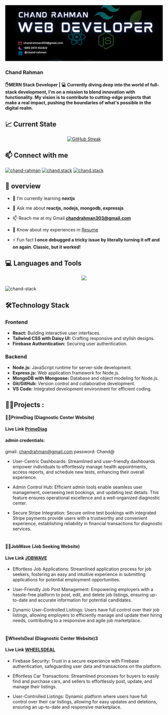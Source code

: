 <a href="https://www.facebook.com/mirhussainmurtaza/">
<img src="https://raw.githubusercontent.com/chand-stack/dragon-news-nextjs/main/src/asstets/bgforgithub.png" />
</a>
<h3 align="left">Chand Rahman</h3>
<h4 align="left">✋MERN Stack Developer | 💻 Currently diving deep into the world of full-stack development, I'm on a mission to blend innovation with functionality. My vision is to contribute to cutting-edge projects that make a real impact, pushing the boundaries of what's possible in the digital realm.</h4>

## :chart_with_upwards_trend: Current State

<p align="center">
<a href="https://git.io/streak-stats"><img src="https://github-readme-streak-stats.herokuapp.com?user=chand-stack&theme=blue-navy&border_radius=4.6" alt="GitHub Streak" /></a>
</p>

## :mailbox: Connect with me
<p align="left">
<a href="https://linkedin.com/in/chand-rahman" target="blank"><img align="center" src="https://raw.githubusercontent.com/rahuldkjain/github-profile-readme-generator/master/src/images/icons/Social/linked-in-alt.svg" alt="chand-rahman" height="60" width="40" /></a>
<a href="https://fb.com/chand.stack" target="blank"><img align="center" src="https://raw.githubusercontent.com/rahuldkjain/github-profile-readme-generator/master/src/images/icons/Social/facebook.svg" alt="chand.stack" height="60" width="40" /></a>
<a href="https://instagram.com/chand.stack" target="blank"><img align="center" src="https://raw.githubusercontent.com/rahuldkjain/github-profile-readme-generator/master/src/images/icons/Social/instagram.svg" alt="chand.stack" height="60" width="40" /></a>
</p>

## :eyes: overview
- 🌱 I’m currently learning **nextjs**

- 💬 Ask me about **reactjs, nodejs, mongodb, expressjs**

- 📫 Reach me at my Gmail **chandrahman303@gmail.com**

- 📄 Know about my experiences in [Resume](https://drive.google.com/file/d/1EW2DRHUmZO9eSzficWImpFBtlVBfvGkU/view?usp=drive_link)

- ⚡ Fun fact **I once debugged a tricky issue by literally turning it off and on again. Classic, but it worked!**


## :computer: Languages and Tools
<p align="center">
  <a href="https://skillicons.dev">
    <img src="https://skillicons.dev/icons?i=react,js,html,css,tailwind,mongodb,express,firebase,nodejs,vscode,vercel,stackoverflow,github,figma&theme=light" />
  </a>
</p>

<p><img align="center" src="https://github-readme-stats.vercel.app/api/top-langs?username=chand-stack&show_icons=true&locale=en&layout=compact" alt="chand-stack" /></p>


## 🛠️Technology Stack

### Frontend
- **React:** Building interactive user interfaces.
- **Tailwind CSS with Daisy UI:** Crafting responsive and stylish designs.
- **Firebase Authentication:** Securing user authentication.

### Backend
- **Node.js:** JavaScript runtime for server-side development.
- **Express.js:** Web application framework for Node.js.
- **MongoDB with Mongoose:** Database and object modeling for Node.js.
- **Git/GitHub:** Version control and collaborative development.
- **VS Code:** Integrated development environment for efficient coding.



## 🧑‍💻Projects :
#### 🧑‍⚕️PrimeDiag (Diagnostic Center Website)
#### Live Link [PrimeDiag](https://diagnostic-center-7d0eb.web.app/)
#### admin credentials: 
gmail: chandrahman@gmail.com
password: Chand@
- User-Centric Dashboards:
Streamlined and user-friendly dashboards empower individuals to effortlessly manage health appointments, access reports, and schedule new tests, enhancing their overall experience. 

- Admin Control Hub:
Efficient admin tools enable seamless user management, overseeing test bookings, and updating test details. This feature ensures operational excellence and a well-organized diagnostic center.

- Secure Stripe Integration:
Secure online test bookings with integrated Stripe payments provide users with a trustworthy and convenient experience, establishing reliability in financial transactions for diagnostic services.

#

#### 🧑‍💼JobWave (Job Seeking Website)
#### Live Link [JOBWAVE](https://uifry-d1f45.web.app)

- Effortless Job Applications:
Streamlined application process for job seekers, fostering an easy and intuitive experience in submitting applications for potential employment opportunities.

- User-Friendly Job Post Management:
Empowering employers with a hassle-free platform to post, edit, and delete job listings, ensuring up-to-date and accurate information for potential candidates.

- Dynamic User-Controlled Listings:
Users have full control over their job listings, allowing employers to efficiently manage and update their hiring needs, contributing to a responsive and agile job marketplace.
#

#### 🚗WheelsDeal (Diagnostic Center Website)3
#### Live Link [WHEELSDEAL](https://wheels-deals-513e1.web.app/)

- Firebase Security:
Trust in a secure experience with Firebase authentication, safeguarding user data and transactions on the platform.

- Effortless Car Transactions:
Streamlined processes for buyers to easily find and purchase cars, and sellers to effortlessly post, update, and manage their listings.

- User-Controlled Listings:
Dynamic platform where users have full control over their car listings, allowing for easy updates and deletions, ensuring an up-to-date and responsive marketplace.
